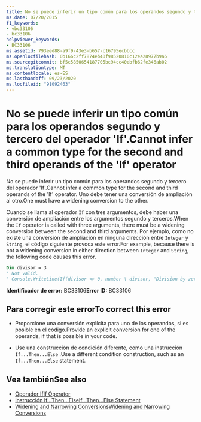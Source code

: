 ```yaml
---
title: No se puede inferir un tipo común para los operandos segundo y tercero del operador 'If'.
ms.date: 07/20/2015
f1_keywords:
- vbc33106
- bc33106
helpviewer_keywords:
- BC33106
ms.assetid: 793eed88-a9f9-43e3-b657-c16795ecbbcc
ms.openlocfilehash: 0b166c2ff7874eb40f98520810c12ea28977b9a6
ms.sourcegitcommit: bf5c5850654187705bc94cc40ebfb62fe346ab02
ms.translationtype: MT
ms.contentlocale: es-ES
ms.lasthandoff: 09/23/2020
ms.locfileid: "91092463"
---
```

# <a name="cannot-infer-a-common-type-for-the-second-and-third-operands-of-the-if-operator"></a><span data-ttu-id="e503f-102">No se puede inferir un tipo común para los operandos segundo y tercero del operador 'If'.</span><span class="sxs-lookup"><span data-stu-id="e503f-102">Cannot infer a common type for the second and third operands of the 'If' operator</span></span>

<span data-ttu-id="e503f-103">No se puede inferir un tipo común para los operandos segundo y tercero del operador 'If'.</span><span class="sxs-lookup"><span data-stu-id="e503f-103">Cannot infer a common type for the second and third operands of the 'If' operator.</span></span> <span data-ttu-id="e503f-104">Uno debe tener una conversión de ampliación al otro.</span><span class="sxs-lookup"><span data-stu-id="e503f-104">One must have a widening conversion to the other.</span></span>  
  
 <span data-ttu-id="e503f-105">Cuando se llama al operador `If` con tres argumentos, debe haber una conversión de ampliación entre los argumentos segundo y terceros.</span><span class="sxs-lookup"><span data-stu-id="e503f-105">When the `If` operator is called with three arguments, there must be a widening conversion between the second and third arguments.</span></span> <span data-ttu-id="e503f-106">Por ejemplo, como no existe una conversión de ampliación en ninguna dirección entre `Integer` y `String`, el código siguiente provoca este error.</span><span class="sxs-lookup"><span data-stu-id="e503f-106">For example, because there is not a widening conversion in either direction between `Integer` and `String`, the following code causes this error.</span></span>  
  
```vb  
Dim divisor = 3  
' Not valid.  
' Console.WriteLine(If(divisor <> 0, number \ divisor, "Division by zero"))  
```  
  
 <span data-ttu-id="e503f-107">**Identificador de error:** BC33106</span><span class="sxs-lookup"><span data-stu-id="e503f-107">**Error ID:** BC33106</span></span>  
  
## <a name="to-correct-this-error"></a><span data-ttu-id="e503f-108">Para corregir este error</span><span class="sxs-lookup"><span data-stu-id="e503f-108">To correct this error</span></span>  
  
- <span data-ttu-id="e503f-109">Proporcione una conversión explícita para uno de los operandos, si es posible en el código.</span><span class="sxs-lookup"><span data-stu-id="e503f-109">Provide an explicit conversion for one of the operands, if that is possible in your code.</span></span>  
  
- <span data-ttu-id="e503f-110">Use una construcción de condición diferente, como una instrucción `If...Then...Else` .</span><span class="sxs-lookup"><span data-stu-id="e503f-110">Use a different condition construction, such as an `If...Then...Else` statement.</span></span>  
  
## <a name="see-also"></a><span data-ttu-id="e503f-111">Vea también</span><span class="sxs-lookup"><span data-stu-id="e503f-111">See also</span></span>

- [<span data-ttu-id="e503f-112">Operador If</span><span class="sxs-lookup"><span data-stu-id="e503f-112">If Operator</span></span>](../language-reference/operators/if-operator.md)
- [<span data-ttu-id="e503f-113">Instrucción If...Then...Else</span><span class="sxs-lookup"><span data-stu-id="e503f-113">If...Then...Else Statement</span></span>](../language-reference/statements/if-then-else-statement.md)
- [<span data-ttu-id="e503f-114">Widening and Narrowing Conversions</span><span class="sxs-lookup"><span data-stu-id="e503f-114">Widening and Narrowing Conversions</span></span>](../programming-guide/language-features/data-types/widening-and-narrowing-conversions.md)
